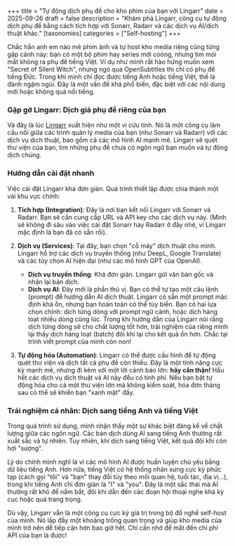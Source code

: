+++
title = "Tự động dịch phụ đề cho kho phim của bạn với Lingarr"
date = 2025-09-26
draft = false
description = "Khám phá Lingarr, công cụ tự động dịch phụ đề bằng cách tích hợp với Sonarr, Radarr và các dịch vụ AI/dịch thuật khác."
[taxonomies]
categories = ["Self-hosting"]
+++

Chắc hẳn anh em nào mê phim ảnh và tự host kho media riêng cũng từng gặp cảnh này: bạn có một bộ phim hay series mới coóng, nhưng tìm mỏi mắt không ra phụ đề tiếng Việt. Ví dụ như mình rất hào hứng muốn xem "Secret of Silent Witch", nhưng ngó qua OpenSubtitles thì chỉ có phụ đề tiếng Đức. Trong khi mình chỉ đọc được tiếng Anh hoặc tiếng Việt, thế là đành ngậm ngùi. Đây là một vấn đề khá phổ biến, đặc biệt với các nội dung mới hoặc không quá nổi tiếng.

### Gặp gỡ Lingarr: Dịch giả phụ đề riêng của bạn

Và đây là lúc [Lingarr](https://github.com/lingarr-translate/lingarr) xuất hiện như một vị cứu tinh. Nó là một công cụ làm cầu nối giữa các trình quản lý media của bạn (như Sonarr và Radarr) với các dịch vụ dịch thuật, bao gồm cả các mô hình AI mạnh mẽ. Lingarr sẽ quét thư viện của bạn, tìm những phụ đề chưa có ngôn ngữ bạn muốn và tự động dịch chúng.

### Hướng dẫn cài đặt nhanh

Việc cài đặt Lingarr khá đơn giản. Quá trình thiết lập được chia thành một vài khu vực chính:

1.  **Tích hợp (Integration)**: Đây là nơi bạn kết nối Lingarr với Sonarr và Radarr. Bạn sẽ cần cung cấp URL và API key cho các dịch vụ này. (Mình sẽ không đi sâu vào việc cài đặt Sonarr hay Radarr ở đây nhé, vì Lingarr mặc định là bạn đã có sẵn rồi).

2.  **Dịch vụ (Services)**: Tại đây, bạn chọn "cỗ máy" dịch thuật cho mình. Lingarr hỗ trợ các dịch vụ truyền thống (như DeepL, Google Translate) và các tùy chọn AI hiện đại (như các mô hình GPT của OpenAI).
    *   **Dịch vụ truyền thống**: Khá đơn giản. Lingarr gửi văn bản gốc và nhận lại bản dịch.
    *   **Dịch vụ AI**: Đây mới là phần thú vị. Bạn có thể tự tạo một câu lệnh (prompt) để hướng dẫn AI dịch thuật. Lingarr có sẵn một prompt mặc định khá ổn, nhưng bạn hoàn toàn có thể tùy biến. Bạn có hai lựa chọn chính: dịch từng dòng với prompt ngữ cảnh, hoặc dịch hàng loạt nhiều dòng cùng lúc. Trong khi hướng dẫn của Lingarr nói rằng dịch từng dòng sẽ cho chất lượng tốt hơn, trải nghiệm của riêng mình lại thấy dịch hàng loạt (batch) đôi khi lại cho kết quả ổn hơn. Chắc tại trình viết prompt của mình còn non!

3.  **Tự động hóa (Automation)**: Lingarr có thể được cấu hình để tự động quét thư viện và dịch tất cả phụ đề còn thiếu. Đây là một tính năng cực kỳ mạnh mẽ, nhưng đi kèm với một lời cảnh báo lớn: **hãy cẩn thận!** Hầu hết các dịch vụ dịch thuật và AI này đều có tính phí. Nếu bạn bật tự động hóa cho cả một thư viện lớn mà không kiểm soát, hóa đơn tháng sau có thể sẽ khiến bạn "xanh mặt" đấy.

### Trải nghiệm cá nhân: Dịch sang tiếng Anh và tiếng Việt

Trong quá trình sử dụng, mình nhận thấy một sự khác biệt đáng kể về chất lượng giữa các ngôn ngữ. Các bản dịch dùng AI sang tiếng Anh thường rất xuất sắc và tự nhiên. Tuy nhiên, khi dịch sang tiếng Việt, kết quả đôi khi còn hơi "sượng".

Lý do chính mình nghĩ là vì các mô hình AI được huấn luyện chủ yếu bằng dữ liệu tiếng Anh. Hơn nữa, tiếng Việt có hệ thống nhân xưng cực kỳ phức tạp (cách gọi "tôi" và "bạn" thay đổi tùy theo mối quan hệ, tuổi tác, địa vị...), trong khi tiếng Anh chỉ đơn giản là "I" và "you". Đây là một sắc thái mà AI thường rất khó để nắm bắt, đôi khi dẫn đến các đoạn hội thoại nghe khá kỳ cục hoặc quá trang trọng.

Dù vậy, Lingarr vẫn là một công cụ cực kỳ giá trị trong bộ đồ nghề self-host của mình. Nó lấp đầy một khoảng trống quan trọng và giúp kho media của mình trở nên dễ tiếp cận hơn bao giờ hết. Chỉ cần nhớ để mắt đến chi phí API của bạn là được!
